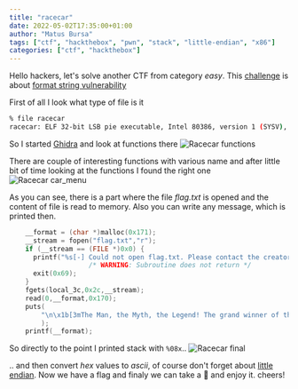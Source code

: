 ```yaml
---
title: "racecar"
date: 2022-05-02T17:35:00+01:00
author: "Matus Bursa"
tags: ["ctf", "hackthebox", "pwn", "stack", "little-endian", "x86"]
categories: ["ctf", "hackthebox"]
---
```


Hello hackers, let's solve another CTF from category *easy*. This [challenge](https://app.hackthebox.com/challenges/racecar) 
is about [format string vulnerability](https://web.ecs.syr.edu/~wedu/Teaching/cis643/LectureNotes_New/Format_String.pdf)

First of all I look what type of file is it
```bash
% file racecar
racecar: ELF 32-bit LSB pie executable, Intel 80386, version 1 (SYSV), dynamically linked, interpreter /lib/ld-linux.so.2, for GNU/Linux 3.2.0, BuildID[sha1]=c5631a370f7704c44312f6692e1da56c25c1863c, not stripped
```

So I started [Ghidra](https://ghidra-sre.org/) and look at functions there
![Racecar functions](/img/racecar/racecar_functions.png "Racecar functions")

There are couple of interesting functions with various name and after little bit of time looking at the functions I found the right one
![Racecar car_menu](/img/racecar/racecar_car_menu.png "Racecar car_menu")


As you can see, there is a part where the file *flag.txt* is opened and the content of file is read to memory. Also you can write any message, which is printed then.
```c
    __format = (char *)malloc(0x171);
    __stream = fopen("flag.txt","r");
    if (__stream == (FILE *)0x0) {
      printf("%s[-] Could not open flag.txt. Please contact the creator.\n",&DAT_00011548,puVar5);
                    /* WARNING: Subroutine does not return */
      exit(0x69);
    }
    fgets(local_3c,0x2c,__stream);
    read(0,__format,0x170);
    puts(
        "\n\x1b[3mThe Man, the Myth, the Legend! The grand winner of the race wants the whole world to know this: \x1b[0m"
        );
    printf(__format);
```

So directly to the point I printed stack with `%08x`..
![Racecar final](/img/racecar/racecar_final.png "Racecar final")

.. and then convert *hex* values to *ascii*, of course don't forget about [little endian](https://www.geeksforgeeks.org/little-and-big-endian-mystery/).
Now we have a flag and finaly we can take a &#127866; and enjoy it. cheers!
